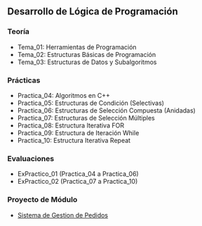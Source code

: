 Desarrollo de Lógica de Programación
---
### Teoría

- Tema_01: Herramientas de Programación
- Tema_02: Estructuras Básicas de Programación
- Tema_03: Estructuras de Datos y Subalgoritmos

### Prácticas

- Practica_04: Algoritmos en C++
- Practica_05: Estructuras de Condición (Selectivas)
- Practica_06: Estructuras de Selección Compuesta (Anidadas)
- Practica_07: Estructuras de Selección Múltiples
- Practica_08: Estructura Iterativa FOR
- Practica_09: Estructura de Iteración While
- Practica_10: Estructura Iterativa Repeat

### Evaluaciones

- ExPractico_01 (Practica_04 a Practica_06)
- ExPractico_02 (Practica_07 a Practica_10)

### Proyecto de Módulo

- [Sistema de Gestion de Pedidos](https://gitlab.com/agodin3z/dlp-sistemapedidos)
